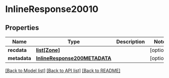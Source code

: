 # InlineResponse20010

## Properties
Name | Type | Description | Notes
------------ | ------------- | ------------- | -------------
**recdata** | [**list[Zone]**](Zone.md) |  | [optional] 
**metadata** | [**InlineResponse200METADATA**](InlineResponse200METADATA.md) |  | [optional] 

[[Back to Model list]](../README.md#documentation-for-models) [[Back to API list]](../README.md#documentation-for-api-endpoints) [[Back to README]](../README.md)

